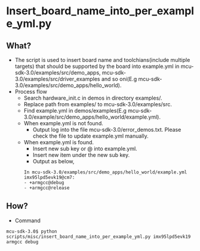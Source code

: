# Insert_board_name_into_per_example_yml.py
## What?
* The script is used to insert board name and toolchians(include multiple targets) that should be supported by the board into example.yml in mcu-sdk-3.0/examples/src/demo_apps, mcu-sdk-3.0/examples/src/driver_examples and so oni(E.g mcu-sdk-3.0/examples/src/demo_apps/hello_world).
* Process flow
	* Search hardware_init.c in demos in directory examples/<board name>.
	* Replace path from examples/<board> to mcu-sdk-3.0/examples/src.
	* Find example.yml in demos/examples(E.g mcu-sdk-3.0/example/src/demo_apps/hello_world/example.yml).
	* When example.yml is not found.
		* Output log into the file mcu-sdk-3.0/error_demos.txt. Please check the file to update example.yml manually.
	* When example.yml is found.
		* Insert new sub key <board name> or <board name>@<core name> into example.yml.
		* Insert new item under the new sub key.
		* Output as below,
		```
		In mcu-sdk-3.0/examples/src/demo_apps/hello_world/example.yml
		imx95lpd5evk19@cm7:
		- +armgcc@debug
		- +armgcc@release

		```
## How?
* Command
```
mcu-sdk-3.0$ python scripts/misc/insert_board_name_into_per_example_yml.py imx95lpd5evk19 armgcc debug
```
